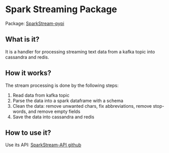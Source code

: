 # Spark Streaming Package
Package: <a href="https://pypi.org/project/SparkStream/#description">SparkStream-pypi</a>

## What is it?
It is a handler for processing streaming text data from a kafka topic into cassandra and redis.

## How it works?
The stream processing is done by the following steps:
1. Read data from kafka topic 
2. Parse the data into a spark dataframe with a schema
3. Clean the data: remove unwanted chars, fix abbreviations, remove stop-words, and remove empty fields
4. Save the data into cassandra and redis

## How to use it?
Use its API: <a href="https://github.com/HassanRady/Spark-Stream-Api">SparkStream-API github</a>